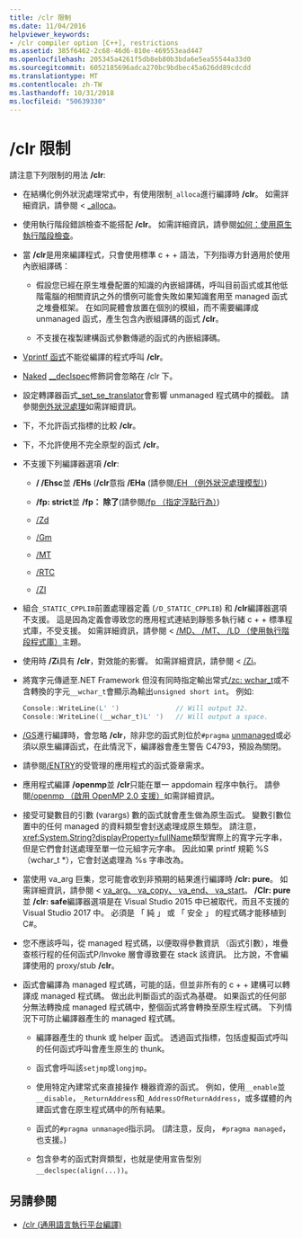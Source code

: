 ```yaml
---
title: /clr 限制
ms.date: 11/04/2016
helpviewer_keywords:
- /clr compiler option [C++], restrictions
ms.assetid: 385f6462-2c68-46d6-810e-469553ead447
ms.openlocfilehash: 205345a4261f5db8eb80b3bda6e5ea55544a33d0
ms.sourcegitcommit: 6052185696adca270bc9bdbec45a626dd89cdcdd
ms.translationtype: MT
ms.contentlocale: zh-TW
ms.lasthandoff: 10/31/2018
ms.locfileid: "50639330"
---
```

# <a name="clr-restrictions"></a>/clr 限制

請注意下列限制的用法 **/clr**:

- 在結構化例外狀況處理常式中，有使用限制`_alloca`進行編譯時 **/clr**。 如需詳細資訊，請參閱 < [_alloca](../../c-runtime-library/reference/alloca.md)。

- 使用執行階段錯誤檢查不能搭配 **/clr**。 如需詳細資訊，請參閱[如何：使用原生執行階段檢查](/visualstudio/debugger/how-to-use-native-run-time-checks)。

- 當 **/clr**是用來編譯程式，只會使用標準 c + + 語法，下列指導方針適用於使用內嵌組譯碼：

  - 假設您已經在原生堆疊配置的知識的內嵌組譯碼，呼叫目前函式或其他低階電腦的相關資訊之外的慣例可能會失敗如果知識套用至 managed 函式之堆疊框架。 在如同屍體會放置在個別的模組，而不需要編譯成 unmanaged 函式，產生包含內嵌組譯碼的函式 **/clr**。

  - 不支援在複製建構函式參數傳遞的函式的內嵌組譯碼。

- [Vprintf 函式](../../c-runtime-library/vprintf-functions.md)不能從編譯的程式呼叫 **/clr**。

- [Naked](../../cpp/naked-cpp.md) [__declspec](../../cpp/declspec.md)修飾詞會忽略在 /clr 下。

- 設定轉譯器函式[_set_se_translator](../../c-runtime-library/reference/set-se-translator.md)會影響 unmanaged 程式碼中的攔截。 請參閱[例外狀況處理](../../windows/exception-handling-cpp-component-extensions.md)如需詳細資訊。

- 下，不允許函式指標的比較 **/clr**。

- 下，不允許使用不完全原型的函式 **/clr**。

- 不支援下列編譯器選項 **/clr**:

  - **/ /Ehsc**並 **/EHs** (**/clr**意指 **/EHa** (請參閱[/EH （例外狀況處理模型）](../../build/reference/eh-exception-handling-model.md))

  - **/fp: strict**並 **/fp： 除了**(請參閱[/fp （指定浮點行為）](../../build/reference/fp-specify-floating-point-behavior.md))

  - [/Zd](../../build/reference/z7-zi-zi-debug-information-format.md)

  - [/Gm](../../build/reference/gm-enable-minimal-rebuild.md)

  - [/MT](../../build/reference/md-mt-ld-use-run-time-library.md)

  - [/RTC](../../build/reference/rtc-run-time-error-checks.md)

  - [/ZI](../../build/reference/z7-zi-zi-debug-information-format.md)

- 組合`_STATIC_CPPLIB`前置處理器定義 (`/D_STATIC_CPPLIB`) 和 **/clr**編譯器選項不支援。 這是因為定義會導致您的應用程式連結到靜態多執行緒 c + + 標準程式庫，不受支援。 如需詳細資訊，請參閱 < [/MD、 /MT、 /LD （使用執行階段程式庫）](../../build/reference/md-mt-ld-use-run-time-library.md)主題。

- 使用時 **/Zi**具有 **/clr**，對效能的影響。 如需詳細資訊，請參閱 < [/Zi](../../build/reference/z7-zi-zi-debug-information-format.md)。

- 將寬字元傳遞至.NET Framework 但沒有同時指定輸出常式[/zc: wchar_t](../../build/reference/zc-wchar-t-wchar-t-is-native-type.md)或不含轉換的字元`__wchar_t`會顯示為輸出`unsigned short int`。 例如: 

    ```cpp
    Console::WriteLine(L' ')              // Will output 32.
    Console::WriteLine((__wchar_t)L' ')   // Will output a space.
    ```

- [/GS](../../build/reference/gs-buffer-security-check.md)進行編譯時，會忽略 **/clr**，除非您的函式則位於`#pragma` [unmanaged](../../preprocessor/managed-unmanaged.md)或必須以原生編譯函式，在此情況下，編譯器會產生警告 C4793，預設為關閉。

- 請參閱[/ENTRY](../../build/reference/entry-entry-point-symbol.md)的受管理的應用程式的函式簽章需求。

- 應用程式編譯 **/openmp**並 **/clr**只能在單一 appdomain 程序中執行。  請參閱[/openmp （啟用 OpenMP 2.0 支援）](../../build/reference/openmp-enable-openmp-2-0-support.md)如需詳細資訊。

- 接受可變數目的引數 (varargs) 數的函式就會產生做為原生函式。 變數引數位置中的任何 managed 的資料類型會封送處理成原生類型。 請注意，<xref:System.String?displayProperty=fullName>類型實際上的寬字元字串，但是它們會封送處理至單一位元組字元字串。 因此如果 printf 規範 %S （wchar_t *），它會封送處理為 %s 字串改為。

- 當使用 va_arg 巨集，您可能會收到非預期的結果進行編譯時 **/clr: pure**。 如需詳細資訊，請參閱 < [va_arg、 va_copy、 va_end、 va_start](../../c-runtime-library/reference/va-arg-va-copy-va-end-va-start.md)。 **/Clr: pure**並 **/clr: safe**編譯器選項是在 Visual Studio 2015 中已被取代，而且不支援的 Visual Studio 2017 中。 必須是 「 純 」 或 「 安全 」 的程式碼才能移植到C#。

- 您不應該呼叫，從 managed 程式碼，以便取得參數資訊 （函式引數），堆疊查核行程的任何函式P/Invoke 層會導致要在 stack 該資訊。  比方說，不會編譯使用的 proxy/stub **/clr**。

- 函式會編譯為 managed 程式碼，可能的話，但並非所有的 c + + 建構可以轉譯成 managed 程式碼。  做出此判斷函式的函式為基礎。 如果函式的任何部分無法轉換成 managed 程式碼中，整個函式將會轉換至原生程式碼。 下列情況下可防止編譯器產生的 managed 程式碼。

  - 編譯器產生的 thunk 或 helper 函式。 透過函式指標，包括虛擬函式呼叫的任何函式呼叫會產生原生的 thunk。

  - 函式會呼叫該`setjmp`或`longjmp`。

  - 使用特定內建常式來直接操作 機器資源的函式。 例如，使用`__enable`並`__disable`，`_ReturnAddress`和`_AddressOfReturnAddress`，或多媒體的內建函式會在原生程式碼中的所有結果。

  - 函式的`#pragma unmanaged`指示詞。 (請注意，反向， `#pragma managed`，也支援。)

  - 包含參考的函式對齊類型，也就是使用宣告型別`__declspec(align(...))`。

## <a name="see-also"></a>另請參閱

- [/clr (通用語言執行平台編譯)](../../build/reference/clr-common-language-runtime-compilation.md)
